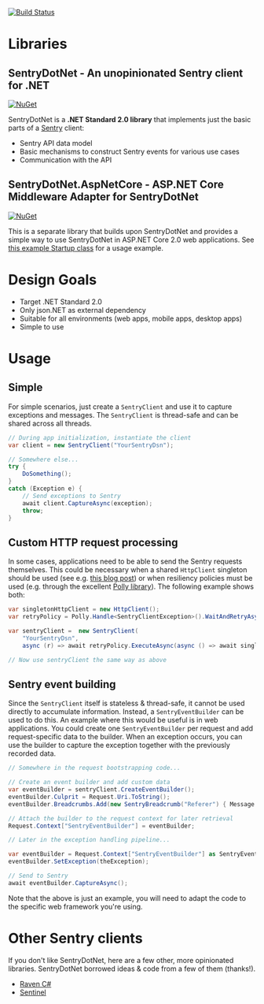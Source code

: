 
[![Build Status](https://travis-ci.org/thedmi/SentryDotNet.svg?branch=master)](https://travis-ci.org/thedmi/SentryDotNet)

# Libraries

## SentryDotNet - An unopinionated Sentry client for .NET

[![NuGet](https://img.shields.io/nuget/v/SentryDotNet.svg)](https://www.nuget.org/packages/SentryDotNet/)

SentryDotNet is a **.NET Standard 2.0 library** that implements just the basic parts of a [Sentry](https://sentry.io) client:

- Sentry API data model
- Basic mechanisms to construct Sentry events for various use cases
- Communication with the API

## SentryDotNet.AspNetCore - ASP.NET Core Middleware Adapter for SentryDotNet

[![NuGet](https://img.shields.io/nuget/v/SentryDotNet.AspNetCore.svg)](https://www.nuget.org/packages/SentryDotNet.AspNetCore/)

This is a separate library that builds upon SentryDotNet and provides a simple way to use SentryDotNet in ASP.NET Core 2.0 web applications. See [this example Startup class](SentryDotNet.AspNetCoreTestApp/Startup.cs) for a usage example.


# Design Goals

- Target .NET Standard 2.0
- Only json.NET as external dependency
- Suitable for all environments (web apps, mobile apps, desktop apps)
- Simple to use


# Usage

## Simple

For simple scenarios, just create a `SentryClient` and use it to capture exceptions and messages. The `SentryClient`
is thread-safe and can be shared across all threads.

```csharp
// During app initialization, instantiate the client
var client = new SentryClient("YourSentryDsn");

// Somewhere else...
try {
    DoSomething();
}
catch (Exception e) {
    // Send exceptions to Sentry
    await client.CaptureAsync(exception);
    throw;
}
```


## Custom HTTP request processing

In some cases, applications need to be able to send the Sentry requests themselves. This could be necessary when a
shared `HttpClient` singleton should be used (see e.g. [this blog post](https://aspnetmonsters.com/2016/08/2016-08-27-httpclientwrong/))
or when resiliency policies must be used (e.g. through the excellent [Polly library](https://github.com/App-vNext/Polly)). The
following example shows both:

```csharp
var singletonHttpClient = new HttpClient();
var retryPolicy = Polly.Handle<SentryClientException>().WaitAndRetryAsync(3, i => TimeSpan.FromSeconds(Math.Pow(2, i)));

var sentryClient =  new SentryClient(
    "YourSentryDsn",
    async (r) => await retryPolicy.ExecuteAsync(async () => await singletonHttpClient.SendAsync(r)));

// Now use sentryClient the same way as above
```

## Sentry event building

Since the `SentryClient` itself is stateless & thread-safe, it cannot be used directly to
accumulate information. Instead, a `SentryEventBuilder` can be used to do this. An example where this would be useful is in web applications. You could create one `SentryEventBuilder` per request and add request-specific data to the builder. When an exception occurs, you can use the builder to capture the exception together with the previously recorded data.


```csharp
// Somewhere in the request bootstrapping code...

// Create an event builder and add custom data
var eventBuilder = sentryClient.CreateEventBuilder();
eventBuilder.Culprit = Request.Uri.ToString();
eventBuilder.Breadcrumbs.Add(new SentryBreadcrumb("Referer") { Message = Request.Headers.Referer });

// Attach the builder to the request context for later retrieval
Request.Context["SentryEventBuilder"] = eventBuilder;

// Later in the exception handling pipeline...

var eventBuilder = Request.Context["SentryEventBuilder"] as SentryEventBuilder;
eventBuilder.SetException(theException);

// Send to Sentry
await eventBuilder.CaptureAsync();
```

Note that the above is just an example, you will need to adapt the code to the
specific web framework you're using.


# Other Sentry clients

If you don't like SentryDotNet, here are a few other, more opinionated libraries. SentryDotNet borrowed ideas & code from a few of them (thanks!).

- [Raven C#](https://github.com/getsentry/raven-csharp)
- [Sentinel](https://github.com/PrestigeXP/Sentinel)
